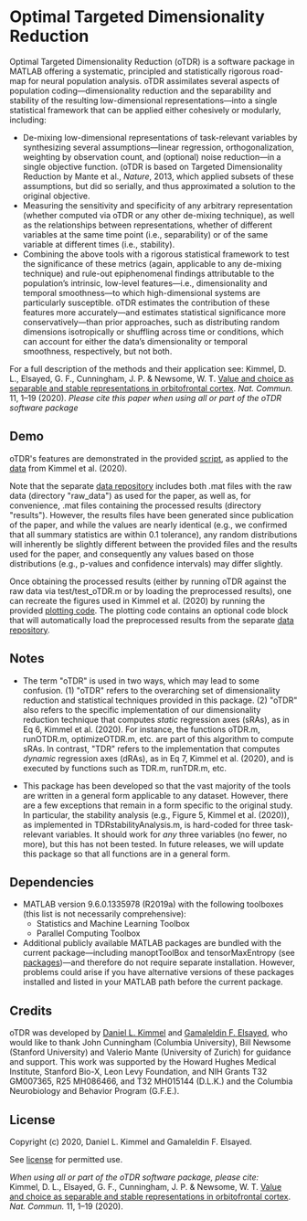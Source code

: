 # Optimal Targeted Dimensionality Reduction

Optimal Targeted Dimensionality Reduction (oTDR) is a software package in MATLAB offering a systematic, principled and statistically rigorous road-map for neural population analysis. oTDR assimilates several aspects of population coding—dimensionality reduction and the separability and stability of the resulting low-dimensional representations—into a single statistical framework that can be applied either cohesively or modularly, including:

* De-mixing low-dimensional representations of task-relevant variables by synthesizing several assumptions—linear regression, orthogonalization, weighting by observation count, and (optional) noise reduction—in a single objective function. (oTDR is based on Targeted Dimensionality Reduction by Mante et al., *Nature*, 2013, which applied subsets of these assumptions, but did so serially, and thus approximated a solution to the original objective.
* Measuring the sensitivity and specificity of any arbitrary representation (whether computed via oTDR or any other de-mixing technique), as well as the relationships between representations, whether of different variables at the same time point (i.e., separability) or of the same variable at different times (i.e., stability).
* Combining the above tools with a rigorous statistical framework to test the significance of these metrics (again, applicable to any de-mixing technique) and rule-out epiphenomenal findings attributable to the population’s intrinsic, low-level features—i.e., dimensionality and temporal smoothness—to which high-dimensional systems are particularly susceptible. oTDR estimates the contribution of these features more accurately—and estimates statistical significance more conservatively—than prior approaches, such as distributing random dimensions isotropically or shuffling across time or conditions, which can account for either the data’s dimensionality or temporal smoothness, respectively, but not both.

For a full description of the methods and their application see:
Kimmel, D. L., Elsayed, G. F., Cunningham, J. P. & Newsome, W. T. [Value and choice as separable and stable representations in orbitofrontal cortex](https://www.nature.com/articles/s41467-020-17058-y). *Nat. Commun.* 11, 1–19 (2020).
*Please cite this paper when using all or part of the oTDR software package*

## Demo
oTDR's features are demonstrated in the provided [script](test/test_oTDR.m), as applied to the [data](https://github.com/danielkimmel/Kimmel_NatComm_2020) from Kimmel et al. (2020).

Note that the separate [data repository](https://github.com/danielkimmel/Kimmel_NatComm_2020) includes both .mat files with the raw data (directory "raw_data") as used for the paper, as well as, for convenience, .mat files containing the processed results (directory "results"). However, the results files have been generated since publication of the paper, and while the values are nearly identical (e.g., we confirmed that all summary statistics are within 0.1 tolerance), any random distributions will inherently be slightly different between the provided files and the results used for the paper, and consequently any values based on those distributions (e.g., p-values and confidence intervals) may differ slightly.

Once obtaining the processed results (either by running oTDR against the raw data via test/test_oTDR.m or by loading the preprocessed results), one can recreate the figures used in Kimmel et al. (2020) by running the provided [plotting code](test/CB_plot_all_figures.m). The plotting code contains an optional code block that will automatically load the preprocessed results from the separate [data repository](https://github.com/danielkimmel/Kimmel_NatComm_2020).

## Notes
* The term "oTDR" is used in two ways, which may lead to some confusion. (1) "oTDR" refers to the overarching set of dimensionality reduction and statistical techniques provided in this package. (2) "oTDR" also refers to the specific implementation of our dimensionality reduction technique that computes *static* regression axes (sRAs), as in Eq 6, Kimmel et al. (2020). For instance, the functions oTDR.m, runOTDR.m, optimizeOTDR.m, etc. are part of this algorithm to compute sRAs. In contrast, "TDR" refers to the implementation that computes *dynamic* regression axes (dRAs), as in Eq 7, Kimmel et al. (2020), and is executed by functions such as TDR.m, runTDR.m, etc.

* This package has been developed so that the vast majority of the tools are written in a general form applicable to any dataset. However, there are a few exceptions that remain in a form specific to the original study. In particular, the stability analysis (e.g., Figure 5, Kimmel et al. (2020)), as implemented in TDRstabilityAnalysis.m, is hard-coded for three task-relevant variables. It should work for *any* three variables (no fewer, no more), but this has not been tested. In future releases, we will update this package so that all functions are in a general form.

## Dependencies
* MATLAB version 9.6.0.1335978 (R2019a) with the following toolboxes (this list is not necessarily comprehensive): 
	* Statistics and Machine Learning Toolbox
	* Parallel Computing Toolbox
* Additional publicly available MATLAB packages are bundled with the current package—including manoptToolBox and tensorMaxEntropy (see [packages](packages/))—and therefore do not require separate installation. However, problems could arise if you have alternative versions of these packages installed and listed in your MATLAB path before the current package.

## Credits
oTDR was developed by [Daniel L. Kimmel](https://github.com/danielkimmel) and [Gamaleldin F. Elsayed](https://github.com/gamaleldin), who would like to thank John Cunningham (Columbia University), Bill Newsome (Stanford University) and Valerio Mante (University of Zurich) for guidance and support. This work was supported by the Howard Hughes Medical Institute, Stanford Bio-X, Leon Levy Foundation, and NIH Grants T32 GM007365, R25 MH086466, and T32 MH015144 (D.L.K.) and the Columbia Neurobiology and Behavior Program (G.F.E.).

## License
Copyright (c) 2020, Daniel L. Kimmel and Gamaleldin F. Elsayed.

See [license](LICENSE) for permitted use.

*When using all or part of the oTDR software package, please cite:*  
Kimmel, D. L., Elsayed, G. F., Cunningham, J. P. & Newsome, W. T. [Value and choice as separable and stable representations in orbitofrontal cortex](https://www.nature.com/articles/s41467-020-17058-y). *Nat. Commun.* 11, 1–19 (2020).

